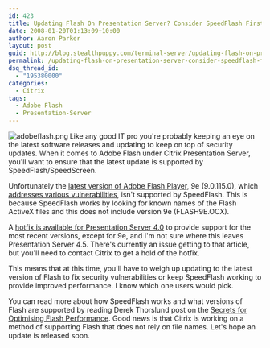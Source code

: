 ```yaml
---
id: 423
title: Updating Flash On Presentation Server? Consider SpeedFlash First
date: 2008-01-20T01:13:09+10:00
author: Aaron Parker
layout: post
guid: http://blog.stealthpuppy.com/terminal-server/updating-flash-on-presentation-server-consider-speedflash-first
permalink: /updating-flash-on-presentation-server-consider-speedflash-first/
dsq_thread_id:
  - "195380000"
categories:
  - Citrix
tags:
  - Adobe Flash
  - Presentation-Server
---
```

<img src="https://stealthpuppy.com/wp-content/uploads/2008/02/adobeflash.png" align="left" alt="adobeflash.png" />Like any good IT pro you're probably keeping an eye on the latest software releases and updating to keep on top of security updates. When it comes to Adobe Flash under Citrix Presentation Server, you'll want to ensure that the latest update is supported by SpeedFlash/SpeedScreen.

Unfortunately the [latest version of Adobe Flash Player](https://stealthpuppy.com/general/looking-for-adobe-flash-player-download-links), 9e (9.0.115.0), which [addresses various vulnerabilities](http://www.adobe.com/support/security/index.html#flashplayer), isn't supported by SpeedFlash. This is because SpeedFlash works by looking for known names of the Flash ActiveX files and this does not include version 9e (FLASH9E.OCX). 

A [hotfix is available for Presentation Server 4.0](http://support.citrix.com/article/CTX115426) to provide support for the most recent versions, except for 9e, and I'm not sure where this leaves Presentation Server 4.5. There's currently an issue getting to that article, but you'll need to contact Citrix to get a hold of the hotfix.

This means that at this time, you'll have to weigh up updating to the latest version of Flash to fix security vulnerabilities or keep SpeedFlash working to provide improved performance. I know which one users would pick.

You can read more about how SpeedFlash works and what versions of Flash are supported by reading Derek Thorslund post on the [Secrets for Optimising Flash Performance](http://community.citrix.com/display/~derekt/2007/11/27/Secrets+for+Optimizing+Flash+Performance+-+Part+1). Good news is that Citrix is working on a method of supporting Flash that does not rely on file names. Let's hope an update is released soon.